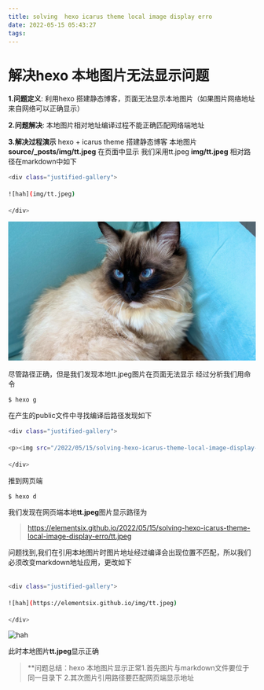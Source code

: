 ```yaml
---
title: solving  hexo icarus theme local image display erro
date: 2022-05-15 05:43:27
tags:
---
```

# 解决hexo 本地图片无法显示问题

**1.问题定义**: 利用hexo 搭建静态博客，页面无法显示本地图片（如果图片网络地址来自网络可以正确显示）

**2.问题解决**: 本地图片相对地址编译过程不能正确匹配网络端地址

**3.解决过程演示**
hexo + icarus theme 搭建静态博客 本地图片 **source/_posts/img/tt.jpeg** 在页面中显示
我们采用tt.jpeg **img/tt.jpeg** 相对路径在markdown中如下

```bash
<div class="justified-gallery">

![hah](img/tt.jpeg)

</div>
```

<div class="justified-gallery">

![hah](img/tt.jpeg)

</div>


尽管路径正确，但是我们发现本地tt.jpeg图片在页面无法显示
经过分析我们用命令
```
$ hexo g
```
在产生的public文件中寻找编译后路径发现如下

```bash
<div class="justified-gallery">

<p><img src="/2022/05/15/solving-hexo-icarus-theme-local-image-display-erro/tt.jpeg" alt="hah"></p>

</div>
```
推到网页端
```bash
$ hexo d
```
我们发现在网页端本地**tt.jpeg**图片显示路径为
> https://elementsix.github.io/2022/05/15/solving-hexo-icarus-theme-local-image-display-erro/tt.jpeg

问题找到,我们在引用本地图片时图片地址经过编译会出现位置不匹配，所以我们必须改变markdown地址应用，更改如下

```bash

<div class="justified-gallery">

![hah](https://elementsix.github.io/img/tt.jpeg)

</div>

```
<div class="justified-gallery">

![hah](https://elementsix.github.io/img/tt.jpeg)

</div>

此时本地图片**tt.jpeg**显示正确

> **问题总结：hexo 本地图片显示正常1.首先图片与markdown文件要位于同一目录下 2.其次图片引用路径要匹配网页端显示地址